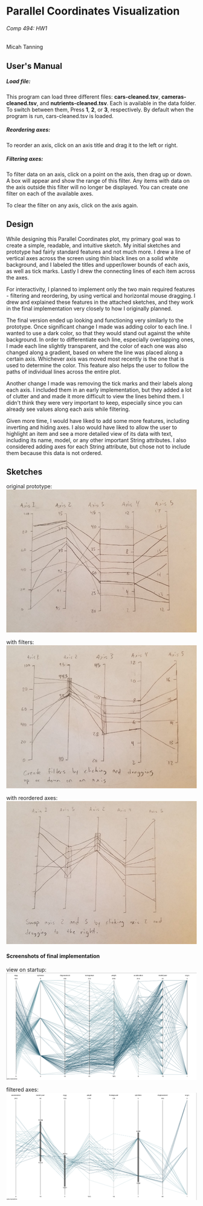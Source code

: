 # Parallel Coordinates Visualization
###### Comp 494: HW1

Micah Tanning

## User's Manual
#####  Load file:
This program can load three different files: **cars-cleaned.tsv**, **cameras-cleaned.tsv**, and **nutrients-cleaned.tsv**. Each is available in the data folder.
<br>To switch between them, Press **1**, **2**, or **3**, respectively. By default when the program is run, cars-cleaned.tsv is loaded.
##### Reordering axes:
To reorder an axis, click on an axis title and drag it to the left or right.
##### Filtering axes:
To filter data on an axis, click on a point on the axis, then drag up or down. A box will appear and show the range of this filter. Any items with data on the axis outside this filter will no longer be displayed. You can create one filter on each of the available axes.

To clear the filter on any axis, click on the axis again.


## Design

While designing this Parallel Coordinates plot, my primary goal was to create a simple, readable, and intuitive sketch. My initial sketches and prototype had fairly standard features and not much more. I drew a line of vertical axes across the screen using thin black lines on a solid white background, and I labeled the titles and upper/lower bounds of each axis, as well as tick marks. Lastly I drew the connecting lines of each item across the axes.

For interactivity, I planned to implement only the two main required features - filtering and reordering, by using vertical and horizontal mouse dragging. I drew and explained these features in the attached sketches, and they work in the final implementation very closely to how I originally planned.

The final version ended up looking and functioning very similarly to the prototype. Once significant change I made was adding color to each line. I wanted to use a dark color, so that they would stand out against the white background. In order to differentiate each line, especially overlapping ones, I made each line slightly transparent, and the color of each one was also changed along a gradient, based on where the line was placed along a certain axis. Whichever axis was moved most recently is the one that is used to determine the color. This feature also helps the user to follow the paths of individual lines across the entire plot.

Another change I made was removing the tick marks and their labels along each axis. I included them in an early implementation, but they added a lot of clutter and and made it more difficult to view the lines behind them. I didn't think they were very important to keep, especially since you can already see values along each axis while filtering.

Given more time, I would have liked to add some more features, including inverting and hiding axes. I also would have liked to allow the user to highlight an item and see a more detailed view of its data with text, including its name, model, or any other important String attributes. I also considered adding axes for each String attribute, but chose not to include them because this data is not ordered.


## Sketches
original prototype:
![sketch1](sketch1.jpg?raw=true)

with filters:
![sketch2](sketch2.jpg?raw=true)

with reordered axes:
![sketch3](sketch3.jpg?raw=true)

#### Screenshots of final implementation

view on startup:
![screenshot1](screenshot1.png?raw=true)

filtered axes:
![screenshot2](screenshot2.png?raw=true)
